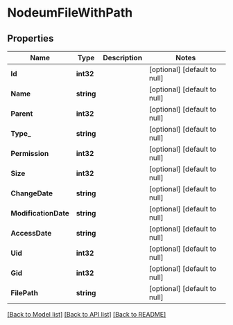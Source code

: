 # NodeumFileWithPath

## Properties
Name | Type | Description | Notes
------------ | ------------- | ------------- | -------------
**Id** | **int32** |  | [optional] [default to null]
**Name** | **string** |  | [optional] [default to null]
**Parent** | **int32** |  | [optional] [default to null]
**Type_** | **string** |  | [optional] [default to null]
**Permission** | **int32** |  | [optional] [default to null]
**Size** | **int32** |  | [optional] [default to null]
**ChangeDate** | **string** |  | [optional] [default to null]
**ModificationDate** | **string** |  | [optional] [default to null]
**AccessDate** | **string** |  | [optional] [default to null]
**Uid** | **int32** |  | [optional] [default to null]
**Gid** | **int32** |  | [optional] [default to null]
**FilePath** | **string** |  | [optional] [default to null]

[[Back to Model list]](../README.md#documentation-for-models) [[Back to API list]](../README.md#documentation-for-api-endpoints) [[Back to README]](../README.md)



